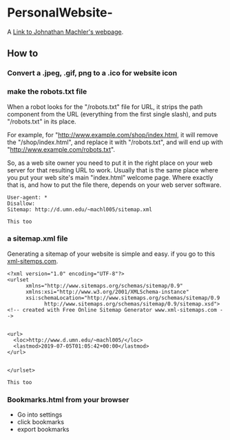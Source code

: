 # PersonalWebsite-
A [Link to Johnathan Machler's webpage](http://d.umn.edu/~machl005 "Johnathan Machlers webpage").


## How to 


### Convert a .jpeg, .gif, png to a .ico for website icon 

### make the robots.txt file
When a robot looks for the "/robots.txt" file for URL, it strips the path component from the URL (everything from the first single slash), and puts "/robots.txt" in its place.

For example, for "http://www.example.com/shop/index.html, it will remove the "/shop/index.html", and replace it with "/robots.txt", and will end up with "http://www.example.com/robots.txt".

So, as a web site owner you need to put it in the right place on your web server for that resulting URL to work. Usually that is the same place where you put your web site's main "index.html" welcome page. Where exactly that is, and how to put the file there, depends on your web server software. 

~~~~
User-agent: *
Disallow:
Sitemap: http://d.umn.edu/~machl005/sitemap.xml
~~~~

```
This too
```


### a sitemap.xml file 

Generating a sitemap of your website is simple and easy. 
if you go to this [xml-sitemps.com](https://www.xml-sitemaps.com "sitemap.xml creation page ").
~~~~
<?xml version="1.0" encoding="UTF-8"?>
<urlset
      xmlns="http://www.sitemaps.org/schemas/sitemap/0.9"
      xmlns:xsi="http://www.w3.org/2001/XMLSchema-instance"
      xsi:schemaLocation="http://www.sitemaps.org/schemas/sitemap/0.9
            http://www.sitemaps.org/schemas/sitemap/0.9/sitemap.xsd">
<!-- created with Free Online Sitemap Generator www.xml-sitemaps.com -->


<url>
  <loc>http://www.d.umn.edu/~machl005/</loc>
  <lastmod>2019-07-05T01:05:42+00:00</lastmod>
</url>


</urlset>
~~~~

```
This too
```

### Bookmarks.html from your browser
* Go into settings 
* click bookmarks 
* export bookmarks

